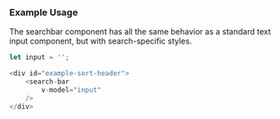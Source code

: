 ### Example Usage

The searchbar component has all the same behavior as a standard text input component, but with
search-specific styles.

```js
let input = '';

<div id="example-sort-header">
	<search-bar
		v-model="input"
	/>
</div>
```